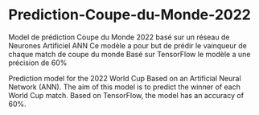 # Prediction-Coupe-du-Monde-2022
Model de prédiction Coupe du Monde 2022  basé sur un réseau de Neurones Artificiel  ANN
Ce modèle a pour but de prédir le vainqueur de chaque match de coupe du monde
Basé sur TensorFlow le modèle a une précision de 60%

Prediction model for the 2022 World Cup 
Based on an Artificial Neural Network (ANN). 
The aim of this model is to predict the winner of each World Cup match.
Based on TensorFlow, the model has an accuracy of 60%.
